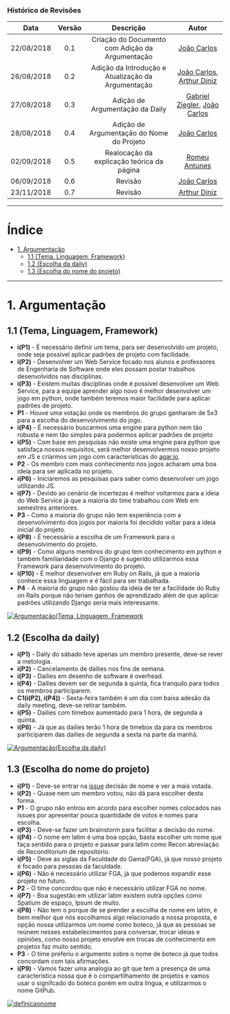[(Cavalcante, A. C. A., 2014)]: http://bdm.unb.br/bitstream/10483/9267/1/2014_AndreCruzAlvesCavalcante.pdf
[Arthur Diniz]: https://github.com/arthurbdiniz
[João Carlos]: https://github.com/joao4018
[Gabriel Ziegler]: https://github.com/gabrielziegler3

### Histórico de Revisões

| Data       | Versão | Descrição            |         Autor             |
|:----------:|:------:|:--------------------:|:-------------------------:|
| 22/08/2018 | 0.1 | Criação do Documento com Adição da Argumentação  | [João Carlos]() |
| 26/08/2018 | 0.2 | Adição da Introdução e Atualização da Argumentação  |[João Carlos](), [Arthur Diniz]() |
| 27/08/2018 | 0.3 | Adição de Argumentação da Daily |[Gabriel Ziegler], [João Carlos]() |
| 28/08/2018 | 0.4 | Adição de Argumentação do Nome do Projeto | [João Carlos]() |
| 02/09/2018 | 0.5 | Realocação da explicação teórica da página  | [Romeu Antunes]() |
| 06/09/2018 | 0.6 | Revisão | [João Carlos]() |
| 23/11/2018 | 0.7 | Revisão | [Arthur Diniz]() |

---


# Índice

- [1. Argumentação](#1-argumenta%C3%A7%C3%A3o)
    - [1.1 (Tema, Linguagem, Framework)](#11-tema-linguagem-framework)
    - [1.2 (Escolha da daily)](#12-escolha-da-daily)
    - [1.3 (Escolha do nome do projeto)](#13-escolha-do-nome-do-projeto)

---


# 1. Argumentação

## 1.1 (Tema, Linguagem, Framework)

- **i(P1)** -  É necessário definir um tema, para ser desenvolvido um projeto, onde seja possível aplicar padrões de projeto com facilidade.
- **i(P2)** -  Desenvolver um Web Service focado nos alunos e professores de Engenharia de Software onde eles possam postar trabalhos desenvolvidos nas disciplinas.
- **i(P3)** -  Existem muitas disciplinas onde é possível desenvolver um Web Service, para a equipe aprender algo novo é melhor desenvolver um jogo em python, onde também teremos maior facilidade para aplicar padrões de projeto.
- **P1** - Houve uma votação onde os membros do grupo ganharam de 5x3 para a escolha do desenvolvimento do jogo.
- **i(P4)** -  É necessário buscarmos uma engine para python nem tão robusta e nem tão simples para podermos aplicar padrões de projeto
- **i(P5)** -  Com base em pesquisas não existe uma engine para python que satisfaça nossos requisitos, será melhor desenvolvermos nosso projeto em JS e criarmos um jogo com características do [agar.io](http://agar.io/).
- **P2** -  Os membro com mais conhecimento nos jogos acharam uma boa ideia para ser aplicada no projeto.
- **i(P6)** -  Iniciaremos as pesquisas para saber como desenvolver um jogo utilizando JS.
- **i(P7)** -  Devido ao cenário de incertezas é melhor voltarmos para a ideia do Web Service já que a maioria do time trabalhou com Web em semestres anteriores.
- **P3** -  Como a maioria do grupo não tem experiência com a desenvolvimento dos jogos por maioria foi decidido voltar para a ideia inicial do projeto.
- **i(P8)** -  É necessário a escolha de um Framework para o desenvolvimento do projeto.
- **i(P9)** -  Como alguns membros do grupo tem conhecimento em python e também familiaridade com o Django é sugerido utilizarmos essa Framework para desenvolvimento do projeto.
- **i(P10)** -  É melhor desenvolver em Ruby on Rails, já que a maioria conhece essa linguagem e é fácil para ser trabalhada.
- **P4** -  A maioria do grupo não gostou da ideia de ter a facilidade do Ruby on Rails porque não teriam ganhos de aprendizado além de que aplicar padrões utilizando Django seria mais interessante.

[![Argumentação(Tema, Linguagem, Framework](https://user-images.githubusercontent.com/29952415/44628192-9ee2c500-a911-11e8-8370-14dbdaf29196.jpg)](https://user-images.githubusercontent.com/29952415/44628192-9ee2c500-a911-11e8-8370-14dbdaf29196.jpg)

## 1.2 (Escolha da daily)

- **i(P1)** - Daily do sábado teve apenas um membro presente, deve-se rever a metologia.
- **i(P2)** - Cancelamento de dailies nos fins de semana.
- **i(P3)** - Dailies em desenho de software é overhead.
- **i(P4)** - Dailies devem ser de segunda à quinta, fica tranquilo para todos os membros participarem.
- **C1(i(P2), i(P4))** - Sexta-feira também é um dia com baixa adesão da daily meeting, deve-se retirar também.
- **i(P5)** - Dailies com timebox aumentado para 1 hora, de segunda a quinta.
- **i(P6)** - Já que as dailies terão 1 hora de timebox da para os membros participarem das dailies de segunda a sexta na parte da manhã.

[![Argumentação(Escolha da daily)](https://user-images.githubusercontent.com/18370133/44695572-33504300-aa4a-11e8-84bb-a3c6e55cb11a.jpg)](https://user-images.githubusercontent.com/18370133/44695572-33504300-aa4a-11e8-84bb-a3c6e55cb11a.jpg)

## 1.3 (Escolha do nome do projeto)

- **i(P1)** - Deve-se entrar na [issue](../issues/23) decisão de nome e ver a mais votada.
- **i(P2)** - Quase nem um membro votou, não dá para escolher desta forma.
- **P1** -  O grupo não entrou em acordo para escolher nomes colocados nas issues por apresentar pouca quantidade de votos e nomes para escolha.
- **i(P3)** - Deve-se fazer um brainstorm para facilitar a decisão do nome.
- **i(P4)** - O nome em latim é uma boa opção, basta escolher um nome que faça sentido para o projeto e passar para latim como Recon abreviação de Reconditorium de repositório.
- **i(P5)** - Deve as siglas da Faculdade do Gama(FGA), já que nosso projeto é focado para pessoas da faculdade.
- **i(P6)** - Não é necessário utilizar FGA, já que podemos expandir esse projeto no futuro.
- **P2** - O time concordou que não é necessário utilizar FGA no nome.
- **i(P7)** - Boa sugestão em utilizar latim existem outra opções como Spatium de espaço, Ipsum de muito.
- **i(P8)** - Não tem o porque de se prender a escolha de nome em latim, é bem melhor que nós escolhamos algo relacionado a nossa proposta, é opção nossa utilizarmos um nome como boteco, já que as pessoas se reúnem nesses estabelecimentos para conversar, trocar ideias e opiniões, como nosso projeto envolve em trocas de conhecimento em projetos faz muito sentido.
- **P3** - O time preferiu o argumento sobre o nome de boteco já que todos concordam com tais afirmações.
- **i(P9)** - Vamos fazer uma analogia ao git que tem a presença de uma característica nossa que é o compartilhamento de projetos e vamos usar o signifcado do boteco porém em outra língua, e utilizarmos o nome GitPub.

[![definicaonome](https://user-images.githubusercontent.com/29952415/44757591-4de7f200-ab06-11e8-9f92-4352293bf9a1.jpg)](https://user-images.githubusercontent.com/29952415/44757591-4de7f200-ab06-11e8-9f92-4352293bf9a1.jpg)

